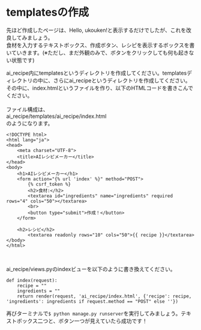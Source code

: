 # templatesの作成

先ほど作成したページは、Hello, ukouken!と表示するだけでしたが、これを改良してみましょう。<br>
食材を入力するテキストボックス、作成ボタン、レシピを表示するボックスを書いていきます。(※ただし、まだ外観のみで、ボタンをクリックしても何も起きない状態です)<br>

ai_recipe内にtemplatesというディレクトリを作成してください。templatesディレクトリの中に、さらにai_recipeというディレクトリを作成してください。<br>
その中に、index.htmlというファイルを作り、以下のHTMLコードを書きこんでください。<br><br>
ファイル構成は、<br>
ai_recipe/templates/ai_recipe/index.html<br>
のようになります。

```
<!DOCTYPE html>
<html lang="ja">
<head>
    <meta charset="UTF-8">
    <title>AIレシピメーカー</title>
</head>
<body>
    <h1>AIレシピメーカー</h1>
    <form action="{% url 'index' %}" method="POST">
        {% csrf_token %}
        <h2>食材:</h2>
        <textarea id="ingredients" name="ingredients" required rows="4" cols="50"></textarea>
        <br>
        <button type="submit">作成！</button>
    </form>

    <h2>レシピ</h2>
        <textarea readonly rows="10" cols="50">{{ recipe }}</textarea>
</body>
</html>
```
<br>

ai_recipe/views.pyのindexビューを以下のように書き換えてください。
```
def index(request):
    recipe = ""
    ingredients = ""
    return render(request, 'ai_recipe/index.html', {'recipe': recipe, 'ingredients': ingredients if request.method == "POST" else ''})
```

再びターミナルで`$ python manage.py runserver`を実行してみましょう。テキストボックス二つと、ボタン一つが見えていたら成功です！